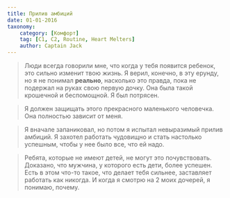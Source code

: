 ```yaml
---
title: Прилив амбиций
date: 01-01-2016
taxonomy:
    category: [Комфорт]
	tag: [C1, C2, Routine, Heart Melters]
	author: Captain Jack
---
```


> Люди всегда говорили мне, что когда у тебя появится ребенок, это сильно изменит твою жизнь. Я верил, конечно, в эту ерунду, но я не понимал **реально**, насколько это правда, пока не подержал на руках свою первую дочку. Она была такой крошечной и беспомощной. Я был потрясен.

> Я должен защищать этого прекрасного маленького человечка. Она полностью зависит от меня.

> Я вначале запаниковал, но потом я испытал невыразимый прилив амбиций. Я захотел работать чудовищно и стать настолько успешным, чтобы у нее было все, что ей надо.

> Ребята, которые не имеют детей, не могут это почувствовать. Доказано, что мужчина, у которого есть дети, более успешен. Есть в этом что-то такое, что делает тебя сильнее, заставляет работать как никогда. И когда я смотрю на 2 моих дочерей, я понимаю, почему.
